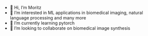 - 👋 Hi, I’m Moritz
- 👀 I’m interested in ML applications in biomedical imaging, natural language processing and many more
- 🌱 I’m currently learning pytorch
- 💞️ I’m looking to collaborate on biomedical image synthesis

<!---
MoPl90/MoPl90 is a ✨ special ✨ repository because its `README.md` (this file) appears on your GitHub profile.
You can click the Preview link to take a look at your changes.
--->
